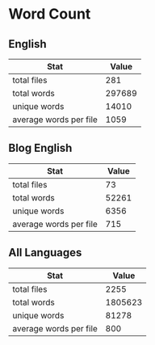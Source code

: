 # Word Count

## English

Stat | Value
---- | -----
total files | 281
total words | 297689
unique words | 14010
average words per file | 1059

## Blog English

Stat | Value
---- | -----
total files | 73
total words | 52261
unique words | 6356
average words per file | 715

## All Languages

Stat | Value
---- | -----
total files | 2255
total words | 1805623
unique words | 81278
average words per file | 800
